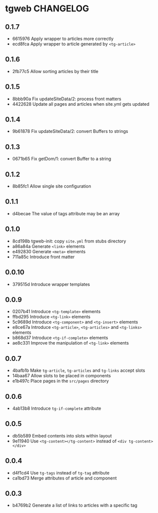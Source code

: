 # tgweb CHANGELOG

## 0.1.7

* 6615976 Apply wrapper to articles more correctly
* ecd8fca Apply wrapper to article generated by `<tg-article>`

## 0.1.6

* 2fb77c5 Allow sorting articles by their title

## 0.1.5

* 8bbb90a Fix updateSiteData/2: process front matters
* 4422628 Update all pages and articles when site.yml gets updated

## 0.1.4

* 9b61878 Fix updateSiteData/2: convert Buffers to strings

## 0.1.3

* 0671b65 Fix getDom/1: convert Buffer to a string

## 0.1.2

* 8b85fc1 Allow single site configuration

## 0.1.1

* d4becae The value of tags attribute may be an array

## 0.1.0

* 8cd198b tgweb-init: copy `site.yml` from stubs directory
* a86a84a Generate `<link>` elements
* e492830 Generate `<meta>` elements
* 711a85c Introduce front matter

## 0.0.10

* 379515d Introduce wrapper templates

## 0.0.9

* 0207b41 Introduce `<tg-template>` elements
* ffbd295 Introduce `<tg-link>` elements
* 5c9689d Introduce `<tg-component>` and `<tg-insert>` elements
* e8ce67a Introduce `<tg-article>`, `<tg-articles>` and `<tg-links>` elements
* b868d37 Introduce `<tg-if-complete>` elements
* ae8c331 Improve the manipulation of `<tg-link>` elements

## 0.0.7

* 4bafb1b Make `tg-article`, `tg-articles` and `tg-links` accept slots
* 14baa67 Allow slots to be placed in components
* e1b497c Place pages in the `src/pages` directory

## 0.0.6

* 4ab13b8 Introduce `tg-if-complete` attribute

## 0.0.5

* db5b589 Embed contents into slots within layout
* 9e11940 Use `<tg-content></tg-content>` instead of `<div tg-content></div>`

## 0.0.4

* d4f1cd4 Use `tg-tags` instead of `tg-tag` attribute
* ca1bd73 Merge attributes of article and component

## 0.0.3

* b4769b2 Generate a list of links to articles with a specific tag

